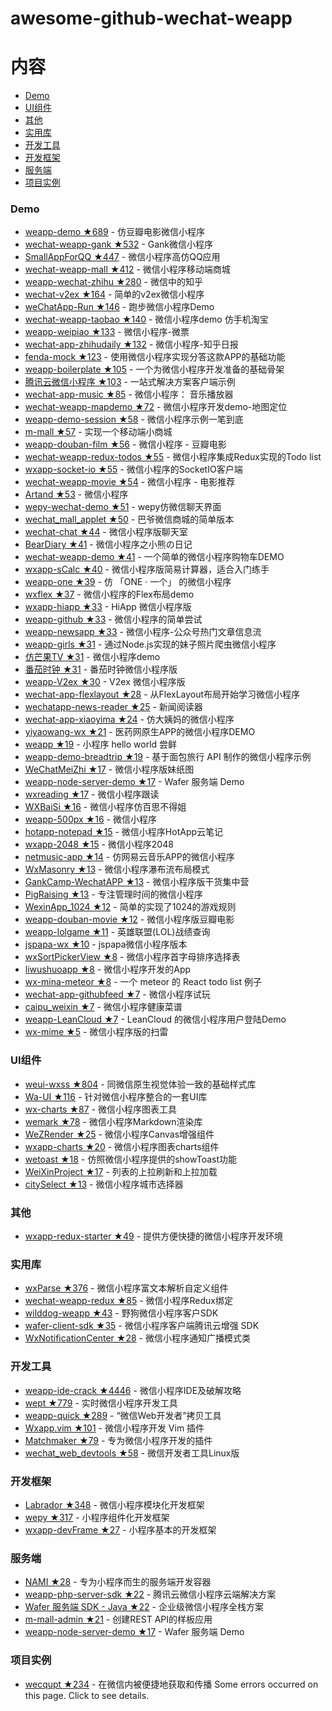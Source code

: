 # awesome-github-wechat-weapp 
# 内容 
- [Demo](#wechat-app-demo) 
- [UI组件](#wechat-app-ui) 
- [其他](#wechat-app-other) 
- [实用库](#wechat-app-lib) 
- [开发工具](#wechat-app-tools) 
- [开发框架](#wechat-app-framework) 
- [服务端](#wechat-app-server) 
- [项目实例](#wechat-app-app) 
### Demo 
- [weapp-demo ★689](https://github.com/zce/weapp-demo) - 仿豆瓣电影微信小程序 
- [wechat-weapp-gank ★532](https://github.com/lypeer/wechat-weapp-gank) - Gank微信小程序 
- [SmallAppForQQ ★447](https://github.com/xiehui999/SmallAppForQQ) - 微信小程序高仿QQ应用 
- [wechat-weapp-mall ★412](https://github.com/liuxuanqiang/wechat-weapp-mall) - 微信小程序移动端商城 
- [weapp-wechat-zhihu ★280](https://github.com/RebeccaHanjw/weapp-wechat-zhihu) - 微信中的知乎 
- [wechat-v2ex ★164](https://github.com/jectychen/wechat-v2ex) - 简单的v2ex微信小程序 
- [weChatApp-Run ★146](https://github.com/alanwangmodify/weChatApp-Run) - 跑步微信小程序Demo 
- [wechat-weapp-taobao ★140](https://github.com/ChangQing666/wechat-weapp-taobao) - 微信小程序demo 仿手机淘宝 
- [weapp-weipiao ★133](https://github.com/wangmingjob/weapp-weipiao) - 微信小程序-微票 
- [wechat-app-zhihudaily ★132](https://github.com/myronliu347/wechat-app-zhihudaily) - 微信小程序-知乎日报 
- [fenda-mock ★123](https://github.com/davedavehong/fenda-mock) - 使用微信小程序实现分答这款APP的基础功能 
- [weapp-boilerplate ★105](https://github.com/zce/weapp-boilerplate) - 一个为微信小程序开发准备的基础骨架 
- [腾讯云微信小程序 ★103](https://github.com/tencentyun/weapp-client-demo) - 一站式解决方案客户端示例 
- [wechat-app-music ★85](https://github.com/eyasliu/wechat-app-music) - 微信小程序： 音乐播放器 
- [wechat-weapp-mapdemo ★72](https://github.com/giscafer/wechat-weapp-mapdemo) - 微信小程序开发demo-地图定位 
- [weapp-demo-session ★58](https://github.com/CFETeam/weapp-demo-session) - 微信小程序示例一笔到底 
- [m-mall ★57](https://github.com/skyvow/m-mall) - 实现一个移动端小商城 
- [weapp-douban-film ★56](https://github.com/hingsir/weapp-douban-film) - 微信小程序 - 豆瓣电影 
- [wechat-weapp-redux-todos ★55](https://github.com/charleyw/wechat-weapp-redux-todos) - 微信小程序集成Redux实现的Todo list 
- [wxapp-socket-io ★55](https://github.com/fanweixiao/wxapp-socket-io) - 微信小程序的SocketIO客户端 
- [wechat-weapp-movie ★54](https://github.com/yesifeng/wechat-weapp-movie) - 微信小程序 - 电影推荐 
- [Artand ★53](https://github.com/SuperKieran/weapp-artand) - 微信小程序 
- [wepy-wechat-demo ★51](https://github.com/wepyjs/wepy-wechat-demo) - wepy仿微信聊天界面 
- [wechat_mall_applet ★50](https://github.com/bayetech/wechat_mall_applet) - 巴爷微信商城的简单版本 
- [wechat-chat ★44](https://github.com/ericzyh/wechat-chat) - 微信小程序版聊天室 
- [BearDiary ★41](https://github.com/harveyqing/BearDiary) - 微信小程序之小熊の日记 
- [wechat-weapp-demo ★41](https://github.com/SeptemberMaples/wechat-weapp-demo) - 一个简单的微信小程序购物车DEMO 
- [wxapp-sCalc ★40](https://github.com/dunizb/wxapp-sCalc) - 微信小程序版简易计算器，适合入门练手 
- [weapp-one ★39](https://github.com/ahonn/weapp-one) - 仿 「ONE · 一个」 的微信小程序 
- [wxflex ★37](https://github.com/icindy/wxflex) - 微信小程序的Flex布局demo 
- [wxapp-hiapp ★33](https://github.com/BelinChung/wxapp-hiapp) - HiApp 微信小程序版 
- [weapp-github ★33](https://github.com/zhengxiaowai/weapp-github) - 微信小程序的简单尝试 
- [weapp-newsapp ★33](https://github.com/hijiangtao/weapp-newsapp) - 微信小程序-公众号热门文章信息流 
- [weapp-girls ★31](https://github.com/litt1e-p/weapp-girls) - 通过Node.js实现的妹子照片爬虫微信小程序 
- [仿芒果TV ★31](https://github.com/web-Marker/wechat-Development) - 微信小程序demo 
- [番茄时钟 ★31](https://github.com/kraaas/timer) - 番茄时钟微信小程序版 
- [weapp-V2ex ★30](https://github.com/bestony/weapp-V2ex) - V2ex 微信小程序版 
- [wechat-app-flexlayout ★28](https://github.com/hardog/wechat-app-flexlayout) - 从FlexLayout布局开始学习微信小程序 
- [wechatapp-news-reader ★25](https://github.com/vace/wechatapp-news-reader) - 新闻阅读器 
- [wechat-app-xiaoyima ★24](https://github.com/iamjs1/wechat-app-xiaoyima) - 仿大姨妈的微信小程序 
- [yiyaowang-wx ★21](https://github.com/jiabinxu/yiyaowang-wx) - 医药网原生APP的微信小程序DEMO 
- [weapp ★19](https://github.com/kunkun12/weapp) - 小程序 hello world 尝鲜 
- [weapp-demo-breadtrip ★19](https://github.com/romoo/weapp-demo-breadtrip) - 基于面包旅行 API 制作的微信小程序示例 
- [WeChatMeiZhi ★17](https://github.com/brucevanfdm/WeChatMeiZhi) - 微信小程序版妹纸图 
- [weapp-node-server-demo ★17](https://github.com/tencentyun/weapp-node-server-demo) - Wafer 服务端 Demo 
- [wxreading ★17](https://github.com/gxmzjxk/wxreading) - 微信小程序跟读 
- [WXBaiSi ★16](https://github.com/SureZhangHW/WXBaiSi) - 微信小程序仿百思不得姐 
- [weapp-500px ★16](https://github.com/fluency03/weapp-500px) - 微信小程序 
- [hotapp-notepad ★15](https://github.com/hotapp888/hotapp-notepad) - 微信小程序HotApp云笔记 
- [wxapp-2048 ★15](https://github.com/natee/wxapp-2048) - 微信小程序2048 
- [netmusic-app ★14](https://github.com/sqaiyan/netmusic-app) - 仿网易云音乐APP的微信小程序 
- [WxMasonry ★13](https://github.com/icindy/WxMasonry) - 微信小程序瀑布流布局模式 
- [GankCamp-WechatAPP ★13](https://github.com/iwgang/GankCamp-WechatAPP) - 微信小程序版干货集中营 
- [PigRaising ★13](https://github.com/SeaHub/PigRaising) - 专注管理时间的微信小程序 
- [WexinApp_1024 ★12](https://github.com/RedLove/WexinApp_1024) - 简单的实现了1024的游戏规则 
- [weapp-douban-movie ★12](https://github.com/David-Guo/weapp-douban-movie) - 微信小程序版豆瓣电影 
- [weapp-lolgame ★11](https://github.com/xiaowenxia/weapp-lolgame) - 英雄联盟(LOL)战绩查询 
- [jspapa-wx ★10](https://github.com/biggerV/jspapa-wx) - jspapa微信小程序版本 
- [wxSortPickerView ★8](https://github.com/icindy/wxSortPickerView) - 微信小程序首字母排序选择表 
- [liwushuoapp ★8](https://github.com/chongbenben/liwushuoapp) - 微信小程序开发的App 
- [wx-mina-meteor ★8](https://github.com/leijing7/wx-mina-meteor) - 一个 meteor 的 React todo list 例子 
- [wechat-app-githubfeed ★7](https://github.com/uniquexiaobai/wechat-app-githubfeed) - 微信小程序试玩 
- [caipu_weixin ★7](https://github.com/bestTao/caipu_weixin) - 微信小程序健康菜谱 
- [weapp-LeanCloud ★7](https://github.com/bestony/weapp-LeanCloud) - LeanCloud 的微信小程序用户登陆Demo 
- [wx-mime ★5](https://github.com/jsongo/wx-mime) - 微信小程序版的扫雷 
### UI组件 
- [weui-wxss ★804](https://github.com/weui/weui-wxss) - 同微信原生视觉体验一致的基础样式库 
- [Wa-UI ★116](https://github.com/liujians/Wa-UI) - 针对微信小程序整合的一套UI库 
- [wx-charts ★87](https://github.com/xiaolin3303/wx-charts) - 微信小程序图表工具 
- [wemark ★78](https://github.com/TooBug/wemark) - 微信小程序Markdown渲染库 
- [WeZRender ★25](https://github.com/guyoung/WeZRender) - 微信小程序Canvas增强组件 
- [wxapp-charts ★20](https://github.com/hawx1993/wxapp-charts) - 微信小程序图表charts组件 
- [wetoast ★18](https://github.com/kiinlam/wetoast) - 仿照微信小程序提供的showToast功能 
- [WeiXinProject ★17](https://github.com/lidong1665/WeiXinProject) - 列表的上拉刷新和上拉加载 
- [citySelect ★13](https://github.com/chenjinxinlove/citySelect) - 微信小程序城市选择器 
### 其他 
- [wxapp-redux-starter ★49](https://github.com/qixiuss/wxapp-redux-starter) - 提供方便快捷的微信小程序开发环境 
### 实用库 
- [wxParse ★376](https://github.com/icindy/wxParse) - 微信小程序富文本解析自定义组件 
- [wechat-weapp-redux ★85](https://github.com/charleyw/wechat-weapp-redux) - 微信小程序Redux绑定 
- [wilddog-weapp ★43](https://github.com/WildDogTeam/wilddog-weapp) - 野狗微信小程序客户SDK 
- [wafer-client-sdk ★35](https://github.com/tencentyun/weapp-client-sdk) - 微信小程序客户端腾讯云增强 SDK 
- [WxNotificationCenter ★28](https://github.com/icindy/WxNotificationCenter) - 微信小程序通知广播模式类 
### 开发工具 
- [weapp-ide-crack ★4446](https://github.com/gavinkwoe/weapp-ide-crack) - 微信小程序IDE及破解攻略 
- [wept ★779](https://github.com/chemzqm/wept) - 实时微信小程序开发工具 
- [weapp-quick ★289](https://github.com/phodal/weapp-quick) - “微信Web开发者”拷贝工具 
- [Wxapp.vim ★101](https://github.com/chemzqm/wxapp.vim) - 微信小程序开发 Vim 插件 
- [Matchmaker ★79](https://github.com/lypeer/Matchmaker) - 专为微信小程序开发的插件 
- [wechat_web_devtools ★58](https://github.com/yuan1994/wechat_web_devtools) - 微信开发者工具Linux版 
### 开发框架 
- [Labrador ★348](https://github.com/maichong/labrador) - 微信小程序模块化开发框架 
- [wepy ★317](https://github.com/wepyjs/wepy) - 小程序组件化开发框架 
- [wxapp-devFrame ★27](https://github.com/hss01248/wxapp-devFrame) - 小程序基本的开发框架 
### 服务端 
- [NAMI ★28](https://github.com/wodenwang/nami) - 专为小程序而生的服务端开发容器 
- [weapp-php-server-sdk ★22](https://github.com/tencentyun/weapp-php-server-sdk) - 腾讯云微信小程序云端解决方案 
- [Wafer 服务端 SDK - Java ★22](https://github.com/tencentyun/weapp-java-server-sdk) - 企业级微信小程序全栈方案 
- [m-mall-admin ★21](https://github.com/skyvow/m-mall-admin) - 创建REST API的样板应用 
- [weapp-node-server-demo ★17](https://github.com/tencentyun/weapp-node-server-demo) - Wafer 服务端 Demo 
### 项目实例 
- [wecqupt ★234](https://github.com/lanshan-studio/wecqupt) - 在微信内被便捷地获取和传播 
Some errors occurred on this page. Click to see details.
